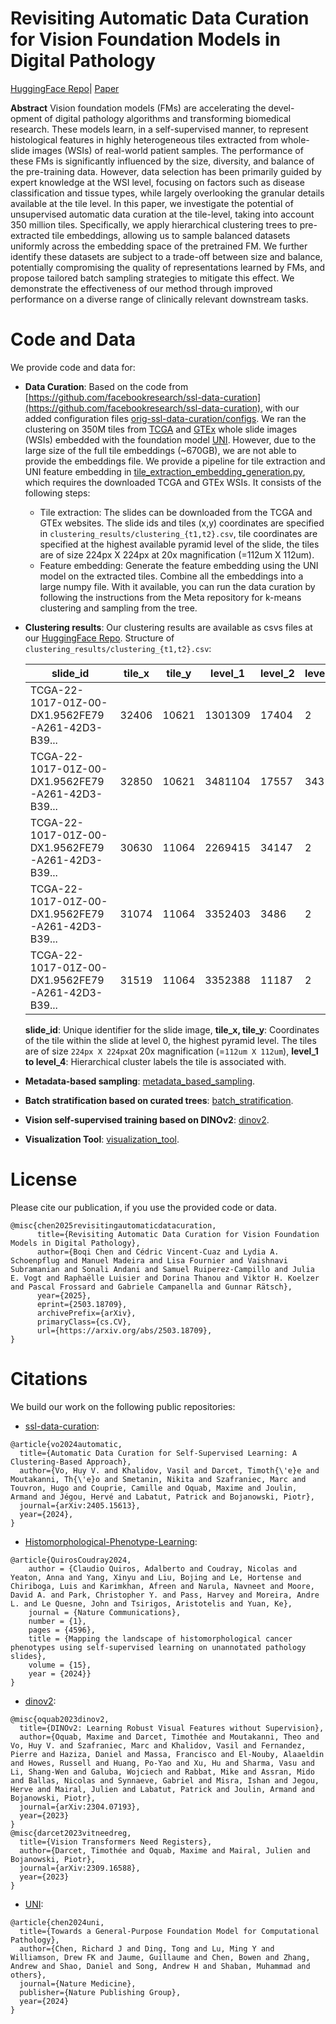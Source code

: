 # Revisiting Automatic Data Curation for Vision Foundation Models in Digital Pathology
[HuggingFace Repo](https://huggingface.co/datasets/swiss-ai/patho-ssl-data-curation/tree/main)| [Paper](https://arxiv.org/abs/2503.18709)

**Abstract** Vision foundation models (FMs) are accelerating the devel- opment of digital pathology algorithms and transforming biomedical research. These models learn, in a self-supervised manner, to represent histological features in highly heterogeneous tiles extracted from whole-slide images (WSIs) of real-world patient samples. The performance of these FMs is significantly influenced by the size, diversity, and balance of the pre-training data. However, data selection has been primarily guided by expert knowledge at the WSI level, focusing on factors such as disease classification and tissue types, while largely overlooking the granular details available at the tile level. In this paper, we investigate the potential of unsupervised automatic data curation at the tile-level, taking into account 350 million tiles. Specifically, we apply hierarchical clustering trees to pre-extracted tile embeddings, allowing us to sample balanced datasets uniformly across the embedding space of the pretrained FM. We further identify these datasets are subject to a trade-off between size and balance, potentially compromising the quality of representations learned by FMs, and propose tailored batch sampling strategies to mitigate this effect. We demonstrate the effectiveness of our method through improved performance on a diverse range of clinically relevant downstream tasks.

# Code and Data
We provide code and data for:
* **Data Curation**: Based on the code from [https://github.com/facebookresearch/ssl-data-curation](https://github.com/facebookresearch/ssl-data-curation), with our added configuration files [orig-ssl-data-curation/configs](https://github.com/facebookresearch/ssl-data-curation/tree/63b3073db596d2fddf9eeb83112cbcedbda81419/configs). We ran the clustering on 350M tiles from [TCGA](https://portal.gdc.cancer.gov/) and [GTEx](https://www.gtexportal.org/home/histologyPage) whole slide images (WSIs) embedded with the foundation model [UNI](https://huggingface.co/MahmoodLab/UNI). However, due to the large size of the full tile embeddings (~670GB), we are not able to provide the embeddings file. We provide a pipeline for tile extraction and UNI feature embedding in [tile_extraction_embedding_generation.py](embedding_generation/tile_extraction_embedding_generation.py), which requires the downloaded TCGA and GTEx WSIs. It consists of the following steps:
	* Tile extraction: The slides can be downloaded from the TCGA and GTEx websites. The slide ids and tiles (x,y) coordinates are specified in `clustering_results/clustering_{t1,t2}.csv`, tile coordinates are specified at the highest available pyramid level of the slide, the tiles are of size 224px X 224px at 20x magnification (=112um X 112um).
	* Feature embedding: Generate the feature embedding using the UNI model on the extracted tiles.
Combine all the embeddings into a large numpy file. With it available, you can run the data curation by following the instructions from the Meta repository for k-means clustering and sampling from the tree.
* **Clustering results**: Our clustering results are available as csvs files at our [HuggingFace Repo](https://huggingface.co/datasets/swiss-ai/patho-ssl-data-curation/tree/main). Structure of `clustering_results/clustering_{t1,t2}.csv`:

  	| slide\_id                                         | tile\_x | tile\_y | level\_1 | level\_2 | level\_3 | level\_4 |
	| ------------------------------------------------- | ------- | ------- | -------- | -------- | -------- | -------- |
	| TCGA-22-1017-01Z-00-DX1.9562FE79-A261-42D3-B39... | 32406   | 10621   | 1301309  | 17404    | 2        | 24       |
	| TCGA-22-1017-01Z-00-DX1.9562FE79-A261-42D3-B39... | 32850   | 10621   | 3481104  | 17557    | 343      | 8        |
	| TCGA-22-1017-01Z-00-DX1.9562FE79-A261-42D3-B39... | 30630   | 11064   | 2269415  | 34147    | 2        | 24       |
	| TCGA-22-1017-01Z-00-DX1.9562FE79-A261-42D3-B39... | 31074   | 11064   | 3352403  | 3486     | 2        | 24       |
	| TCGA-22-1017-01Z-00-DX1.9562FE79-A261-42D3-B39... | 31519   | 11064   | 3352388  | 11187    | 2        | 24       |

  **slide\_id**: Unique identifier for the slide image, **tile\_x, tile\_y**: Coordinates of the tile within the slide at level 0, the highest pyramid level. The tiles are of size `224px X 224px`at 20x magnification (=`112um X 112um`), **level\_1 to level\_4**: Hierarchical cluster labels the tile is associated with.
* **Metadata-based sampling**: [metadata_based_sampling](metadata_based_sampling).
* **Batch stratification based on curated trees**: [batch_stratification](batch_stratification).
* **Vision self-supervised training based on DINOv2**: [dinov2](dinov2).
* **Visualization Tool**: [visualization_tool](visualization_tool).

# License
Please cite our publication, if you use the provided code or data.
```
@misc{chen2025revisitingautomaticdatacuration,
      title={Revisiting Automatic Data Curation for Vision Foundation Models in Digital Pathology}, 
      author={Boqi Chen and Cédric Vincent-Cuaz and Lydia A. Schoenpflug and Manuel Madeira and Lisa Fournier and Vaishnavi Subramanian and Sonali Andani and Samuel Ruiperez-Campillo and Julia E. Vogt and Raphaëlle Luisier and Dorina Thanou and Viktor H. Koelzer and Pascal Frossard and Gabriele Campanella and Gunnar Rätsch},
      year={2025},
      eprint={2503.18709},
      archivePrefix={arXiv},
      primaryClass={cs.CV},
      url={https://arxiv.org/abs/2503.18709}, 
}
```

# Citations
We build our work on the following public repositories:

-  [ssl-data-curation](https://github.com/facebookresearch/ssl-data-curation):
```
@article{vo2024automatic,
  title={Automatic Data Curation for Self-Supervised Learning: A Clustering-Based Approach},
  author={Vo, Huy V. and Khalidov, Vasil and Darcet, Timoth{\'e}e and Moutakanni, Th{\'e}o and Smetanin, Nikita and Szafraniec, Marc and Touvron, Hugo and Couprie, Camille and Oquab, Maxime and Joulin, Armand and Jégou, Hervé and Labatut, Patrick and Bojanowski, Piotr},
  journal={arXiv:2405.15613},
  year={2024},
}
```
- [Histomorphological-Phenotype-Learning](https://github.com/AdalbertoCq/Histomorphological-Phenotype-Learning/tree/master):
```
@article{QuirosCoudray2024,
	author = {Claudio Quiros, Adalberto and Coudray, Nicolas and Yeaton, Anna and Yang, Xinyu and Liu, Bojing and Le, Hortense and Chiriboga, Luis and Karimkhan, Afreen and Narula, Navneet and Moore, David A. and Park, Christopher Y. and Pass, Harvey and Moreira, Andre L. and Le Quesne, John and Tsirigos, Aristotelis and Yuan, Ke},
	journal = {Nature Communications},
	number = {1},
	pages = {4596},
	title = {Mapping the landscape of histomorphological cancer phenotypes using self-supervised learning on unannotated pathology slides},
	volume = {15},
	year = {2024}}
}
```

- [dinov2](https://github.com/facebookresearch/dinov2):
```
@misc{oquab2023dinov2,
  title={DINOv2: Learning Robust Visual Features without Supervision},
  author={Oquab, Maxime and Darcet, Timothée and Moutakanni, Theo and Vo, Huy V. and Szafraniec, Marc and Khalidov, Vasil and Fernandez, Pierre and Haziza, Daniel and Massa, Francisco and El-Nouby, Alaaeldin and Howes, Russell and Huang, Po-Yao and Xu, Hu and Sharma, Vasu and Li, Shang-Wen and Galuba, Wojciech and Rabbat, Mike and Assran, Mido and Ballas, Nicolas and Synnaeve, Gabriel and Misra, Ishan and Jegou, Herve and Mairal, Julien and Labatut, Patrick and Joulin, Armand and Bojanowski, Piotr},
  journal={arXiv:2304.07193},
  year={2023}
}
@misc{darcet2023vitneedreg,
  title={Vision Transformers Need Registers},
  author={Darcet, Timothée and Oquab, Maxime and Mairal, Julien and Bojanowski, Piotr},
  journal={arXiv:2309.16588},
  year={2023}
}
```
- [UNI](https://huggingface.co/MahmoodLab/UNI):
```
@article{chen2024uni,
  title={Towards a General-Purpose Foundation Model for Computational Pathology},
  author={Chen, Richard J and Ding, Tong and Lu, Ming Y and Williamson, Drew FK and Jaume, Guillaume and Chen, Bowen and Zhang, Andrew and Shao, Daniel and Song, Andrew H and Shaban, Muhammad and others},
  journal={Nature Medicine},
  publisher={Nature Publishing Group},
  year={2024}
}
```
